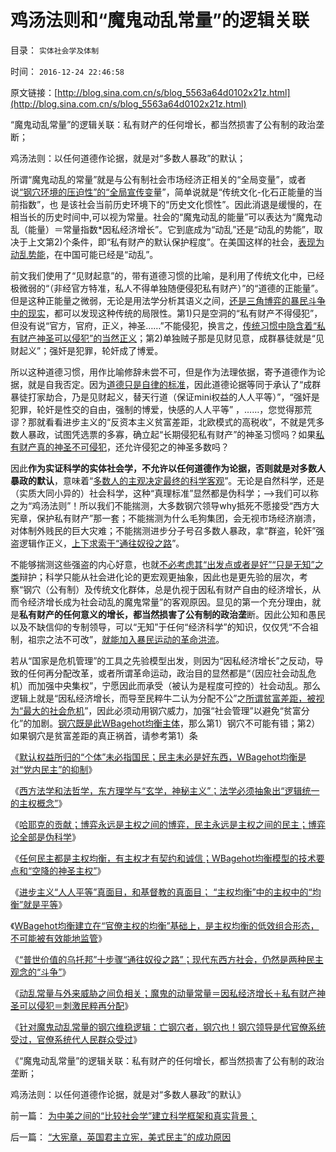 # 鸡汤法则和“魔鬼动乱常量”的逻辑关联

目录： `实体社会学及体制` 

时间： `2016-12-24 22:46:58` 

原文链接：[http://blog.sina.com.cn/s/blog_5563a64d0102x21z.html](http://blog.sina.com.cn/s/blog_5563a64d0102x21z.html)

“魔鬼动乱常量”的逻辑关联：私有财产的任何增长，都当然损害了公有制的政治垄断；

鸡汤法则：以任何道德作论据，就是对“多数人暴政”的默认；

所谓“魔鬼动乱的常量”就是与公有制社会市场经济正相关的“全局变量”，或者说[“钢穴环境的压迫性”的“全局宣传变](../../../2016/11/16/（进步压迫性＝钢穴／私权）就是“宣传效能的全局变量”；.md)量”，简单说就是“传统文化-化石正能量的当前指数”，也
是该社会当前历史环境下的“历史文化惯性”。因此消退是缓慢的，在相当长的历史时间中,可以视为常量。社会的“魔鬼动乱的能量”可以表达为“魔鬼动乱（能量）＝常量指数*因私经济增长”。它到底成为“动乱”还是“动乱的势能”，取决于上文第2)个条件，即“私有财产的默认保护程度”。在美国这样的社会，[表现为动乱势能](../../../2016/12/7/特朗普执政成功的要诀“倍数减赤＋积极财政的对冲”；.md)，在中国可能已经是“动乱”。

前文我们使用了“见财起意”的，带有道德习惯的比喻，是利用了传统文化中，已经极微弱的“（非经官方特准，私人不得单独随便侵犯私有财产）”的“道德的正能量”。但是这种正能量之微弱，无论是用法学分析其语义之间，[还是三角博弈的暴民斗争中的现实](http://darthvad.blog.sohu.com/323411968.html)，都可以发现这种传统的局限性。第1)只是空洞的“私有财产不得侵犯”，但没有说“官方，官府，正义，神圣……”不能侵犯，换言之，[传统习惯中隐含着“私有财产神圣可以侵犯”的当然正义](../../../2015/4/12/私有财产权利被民粹侵犯，缔造了绝大部分贪官大老虎.md)；第2)单独贼子那是见财见意，成群暴徒就是“见财起义”；强奸是犯罪，轮奸成了博爱。

所以这种道德习惯，用作比喻修辞未尝不可，但是作为法理依据，寄予道德作为论据，就是自我否定。因为[道德只是自律的标准](../../../2010/6/27/道德自省即为善，道德律人必为恶,道德标榜则为邪.md)，因此道德论据等同于承认了“成群暴徒打家劫合，乃是见财起义，替天行道（保证mini权益的人人平等）”，“强奸是犯罪，轮奸是性交的自由，强制的博爱，快感的人人平等”
，……，您觉得那荒谬？那就看看进步主义的“反资本主义贫富差距，北欧模式的高税收”，不就是凭多数人暴政，试图凭选票的多寡，确立起“长期侵犯私有财产”的神圣习惯吗？如果[私有财产真的神圣不可侵犯](../../../2016/12/17/“大宪章，英国君主立宪，美式民主”的成功原因.md)，还允许侵犯之的神圣多数吗？

因此**作为实证科学的实体社会学，不允许以任何道德作为论据，否则就是对多数人暴政的默认**，意味着“[多数人的主观决定最终的科学客观](../../../2010/3/3/“少数服从多数”是反人权反民主的专治之源.md)”。无论是自然科学，还是（实质大同小异的）社会科学，这种“真理标准”显然都是伪科学；——>我们可以称之为“鸡汤法则”！所以我们不能揣测，大多数钢穴领导why抵死不愿接受“西方大宪章，保护私有财产”那一套；不能揣测为什么毛狗集团，会无视市场经济崩溃，对体制外贱民的巨大灾难；不能揣测进步分子号召多数人暴政，拿“群盗，轮奸”强盗逻辑作正义，[上下求索于“通往奴役之路](../../../2009/7/18/左派乌托邦理想重温着哈耶克走向劳役之路.md)”。

不能够揣测这些强盗的内心好意，也就[不必考虑其“出发点或者是好”“只是无知”之类](../../../2009/5/5/万恶之源皆为善.md)辩护；科学只能从社会进化论的更宏观更抽象，因此也是更先验的层次，考察“钢穴（公有制）及传统文化群体，总是仇视于因私有财产自由的经济增长，从而令经济增长成为社会动乱的魔鬼常量”的客观原因。显见的第一个充分理由，就是**私有财产的任何意义的增长，都当然损害了公有制的政治垄**断。因此公知和愚民以及不缺信仰的专制领导，可以“无知”于任何“经济科学”的知识，仅仅凭“不合祖制，祖宗之法不可改”，[就能加入暴民运动的革命洪流](../../../2009/2/27/暴民运动不是社会革命.md)。

若从“国家是危机管理”的工具之先验模型出发，则因为“因私经济增长”之反动，导致的任何再分配改革，或者所谓革命运动，政治目的显然都是“（因应社会动乱危机）而加强中央集权”，宁愿因此而承受（被认为是程度可控的）社会动乱。那么逻辑上就是“因私经济增长，而导至民粹牛二认为分配不公”之[所谓贫富差距，被视为“最大的社会危机](../../../2016/11/23/专制社会维稳的机理，社会学角度的存在合理性.md)”，因此必须动用钢穴威力，加强“社会管理”以避免“贫富分化”的加剧。[钢穴既是此WBagehot均衡主体](../../../2016/11/22/“不信神悖误”，同一逻辑脉络下的两个方向解读；.md)，那么第1）钢穴不可能有错；第2）如果钢穴是贫富差距的真正祸首，请参考第1）条

《[默认权益所归的“个体”未必指国民；民主未必是好东西，WBagehot均衡是对“党内民主”的抑制](../../../2016/12/12/民主未必是好东西.md)》

《[西方法学和法哲学，东方理学与“玄学，神秘主义”；法学必须抽象出“逻辑统一的主权概念”](../../../2016/12/13/西方法学和法哲学，东方理学与“玄学，神秘主义”.md)》

《[哈耶克的贡献；博弈永远是主权之间的博弈，民主永远是主权之间的民主；博弈论全部是伪科学](../../../2016/12/14/哈耶克是第一位正面提出“个体主权”的法学家；.md)》

《[任何民主都是主权均衡，有主权才有契约和诚信；WBagehot均衡模型的技术要点和“空降的神圣主权”](../../../2016/12/15/任何民主都是主权均衡，有主权才有契约和诚信；.md)》

《[进步主义“人人平等”真面目，和基督教的真面目；
“主权均衡”中的主权中的“均衡”就是平等](../../../2016/12/16/进步主义“人人平等”真面目，基督教阴险的真面目；.md)》

《[WBagehot均衡建立在“官僚主权的均衡”基础上，是主权均衡的低效组合形态，不可能被有效能地监管](../../../2016/12/17/反腐败的局限性，WBagehot均衡建立在“官僚主权的均衡”基础上.md)》

《[“普世价值的乌托邦”十步骤“通往奴役之路”；现代东西方社会，仍然是两种民主观念的“斗争”](../../../2016/12/19/“普世价值的乌托邦”十步骤“通往奴役之路”；.md)》

《[动乱常量与外来威胁之间负相关；魔鬼的动量常量＝因私经济增长＋私有财产神圣可以侵犯＝刺激民粹再分配](../../../2016/12/21/“魔鬼的动量常量”和“危机凝聚效应”.md)》

《[针对魔鬼动乱常量的钢穴维稳逻辑：亡钢穴者，钢穴也！钢穴领导是代官僚系统受过，官僚系统代人民群众受过](../../../2016/12/22/关键在于“为什么非要剪羊毛，刮地皮？”！.md)》

《“魔鬼动乱常量”的逻辑关联：私有财产的任何增长，都当然损害了公有制的政治垄断；

鸡汤法则：以任何道德作论据，就是对“多数人暴政”的默认》

前一篇： [为中美之间的“比较社会学”建立科学框架和真实背景；](../../../2016/12/27/为中美之间的“比较社会学”建立科学框架和真实背景；.md)

后一篇： [“大宪章，英国君主立宪，美式民主”的成功原因](../../../2016/12/17/“大宪章，英国君主立宪，美式民主”的成功原因.md)

